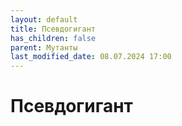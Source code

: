 ```yaml
---
layout: default
title: Псевдогигант
has_children: false
parent: Мутанты
last_modified_date: 08.07.2024 17:00
---
```


# Псевдогигант